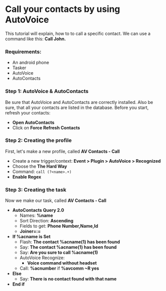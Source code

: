 # Call your contacts by using AutoVoice
This tutorial will explain, how to to call a specific contact.
We can use a command like this: **Call John.**

### Requirements:
- An android phone
- Tasker
- AutoVoice
- AutoContacts

### Step 1: AutoVoice & AutoContacts
Be sure that AutoVoice and AutoContacts are correctly installed. Also be sure, that all your contacts are listed in the database.
Before you start, refresh your contacts:
- **Open AutoContacts**
- Click on **Force Refresh Contacts**

### Step 2: Creating the profile
First, let's make a new profile, called **AV Contacts - Call**
- Create a new trigger/context: **Event > Plugin > AutoVoice > Recognized**
- Choose the **The Hard Way**
- Command: ```call (?<name>.+)```
- **Enable Regex**

### Step 3: Creating the task
Now we make our task, called **AV Contacts - Call**
- **AutoContacts Query 2.0**
  - Names: **%name**
  - Sort Direction: **Ascending**
  - Fields to get: **Phone Number,Name,Id**
  - **Joiner=:=**
- **If %acname is Set**
  - Flash: **The contact %acname(1) has been found**
  - Say: **The contact %acname(1) has been found**
  - Say: **Are you sure to call %acname(1)**
  - AutoVoice Recognize:
    - **Voice command without headset**
  - Call: **%acnumber** if **%avcomm ~R yes**
- **Else**
  - Say: **There is no contact found with that name**
- **End if**

